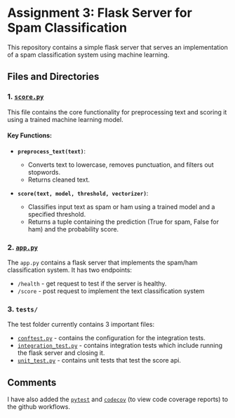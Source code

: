 <!-- @format -->

# Assignment 3: Flask Server for Spam Classification

This repository contains a simple flask server that serves an implementation of a spam classification system using machine learning.

## Files and Directories

### 1. [`score.py`](./score.py)

This file contains the core functionality for preprocessing text and scoring it using a trained machine learning model.

#### Key Functions:

- **`preprocess_text(text)`**:

  - Converts text to lowercase, removes punctuation, and filters out stopwords.
  - Returns cleaned text.

- **`score(text, model, threshold, vectorizer)`**:
  - Classifies input text as spam or ham using a trained model and a specified threshold.
  - Returns a tuple containing the prediction (True for spam, False for ham) and the probability score.

### 2. [`app.py`](./app.py)

The `app.py` contains a flask server that implements the spam/ham classification system.
It has two endpoints:

- `/health` - get request to test if the server is healthy.
- `/score` - post request to implement the text classification system

### 3. `tests/`

The test folder currently contains 3 important files:

- [`conftest.py`](./tests/conftest.py) - contains the configuration for the integration tests.
- [`integration_test.py`](./tests/integration.py) - contains integration tests which include running the flask server and closing it.
- [`unit_test.py`](./tests/unit_test.py) - contains unit tests that test the score api.

## Comments

I have also added the [`pytest`](https://github.com/Aritra8438/AppliedMachineLearning/actions) and [`codecov`](https://app.codecov.io/gh/Aritra8438/AppliedMachineLearning?search=&displayType=list) (to view code coverage reports) to the github workflows.
